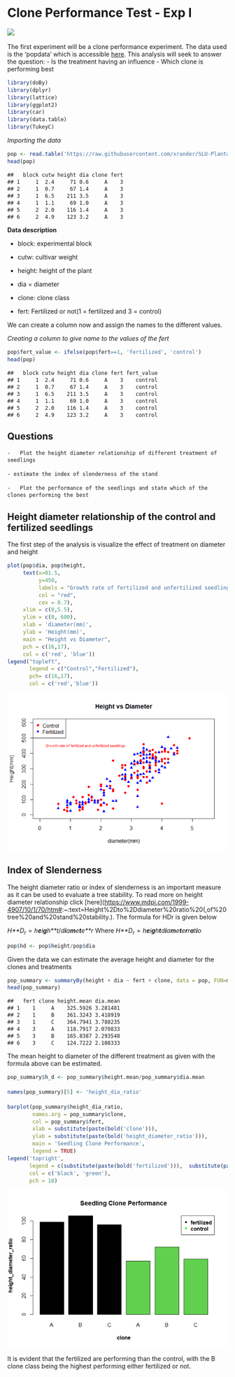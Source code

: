 # Clone Performance Test - Exp I

![](https://ichef.bbci.co.uk/news/304/mcs/media/images/48772000/jpg/_48772031_aspen.jpg)

The first experiment will be a clone performance experiment. The data
used is the ‘popdata’ which is accessible
[here](https://raw.githubusercontent.com/xrander/SLU-Plantation-Experimentation/master/Data/popdata.txt).
This analysis will seek to answer the question: - Is the treatment
having an influence - Which clone is performing best

``` r
library(doBy)
library(dplyr)
library(lattice)
library(ggplot2)
library(car)
library(data.table)
library(TukeyC)
```

*Importing the data*

``` r
pop <- read.table('https://raw.githubusercontent.com/xrander/SLU-Plantation-Experimentation/master/Data/Lab1/popdata.txt', header = T)
head(pop)
```

    ##   block cutw height dia clone fert
    ## 1     1  2.4     71 0.6     A    3
    ## 2     1  0.7     67 1.4     A    3
    ## 3     1  6.5    211 3.5     A    3
    ## 4     1  1.1     69 1.0     A    3
    ## 5     2  2.0    116 1.4     A    3
    ## 6     2  4.9    123 3.2     A    3

**Data description**

-   block: experimental block

-   cutw: cultivar weight

-   height: height of the plant

-   dia = diameter

-   clone: clone class

-   fert: Fertilized or not(1 = fertilized and 3 = control)

We can create a column now and assign the names to the different values.

*Creating a column to give name to the values of the fert*

``` r
pop$fert_value <- ifelse(pop$fert==1, 'fertilized', 'control')
head(pop)
```

    ##   block cutw height dia clone fert fert_value
    ## 1     1  2.4     71 0.6     A    3    control
    ## 2     1  0.7     67 1.4     A    3    control
    ## 3     1  6.5    211 3.5     A    3    control
    ## 4     1  1.1     69 1.0     A    3    control
    ## 5     2  2.0    116 1.4     A    3    control
    ## 6     2  4.9    123 3.2     A    3    control

## Questions

    -   Plot the height diameter relationship of different treatment of seedlings

    - estimate the index of slenderness of the stand

    -   Plot the performance of the seedlings and state which of the clones performing the best

## Height diameter relationship of the control and fertilized seedlings

The first step of the analysis is visualize the effect of treatment on
diameter and height

``` r
plot(pop$dia, pop$height,
     text(x=01.5,
          y=450,
          labels = "Growth rate of fertilized and unfertilized seedlings",
          col = "red",
          cex = 0.7),
     xlim = c(0,5.5),
     ylim = c(0, 600),
     xlab = 'diameter(mm)',
     ylab = 'Height(mm)',
     main = "Height vs Diameter",
     pch = c(16,17),
     col = c('red', 'blue'))
legend("topleft",
       legend = c("Control","Fertilized"),
       pch= c(16,17),
       col = c('red','blue'))
```

![](clone_files/figure-markdown_github/unnamed-chunk-4-1.png)

## Index of Slenderness

The height diameter ratio or index of slenderness is an important
measure as it can be used to evaluate a tree stability. To read more on
height diameter relationship click
\[here\](<https://www.mdpi.com/1999-4907/10/1/70/htm#>:\~:text=Height%2Dto%2Ddiameter%20ratio%20(,of%20tree%20and%20stand%20stability.).
The formula for HDr is given below

*H**D*<sub>*r*</sub> = *h**e**i**g**h**t*/*d**i**a**m**e**t**e**r*
Where
*H**D*<sub>*r*</sub> = *h**e**i**g**h**t**d**i**a**m**e**t**e**r**r**a**t**i**o*

``` r
pop$hd <- pop$height/pop$dia
```

Given the data we can estimate the average height and diameter for the
clones and treatments

``` r
pop_summary <- summaryBy(height + dia ~ fert + clone, data = pop, FUN=mean)
head(pop_summary)
```

    ##   fert clone height.mean dia.mean
    ## 1    1     A    325.5926 3.281481
    ## 2    1     B    361.3243 3.418919
    ## 3    1     C    364.7941 3.788235
    ## 4    3     A    118.7917 2.070833
    ## 5    3     B    165.8387 2.293548
    ## 6    3     C    124.7222 2.108333

The mean height to diameter of the different treatment as given with the
formula above can be estimated.

``` r
pop_summary$h_d <- pop_summary$height.mean/pop_summary$dia.mean

names(pop_summary)[5] <- 'height_dia_ratio'

barplot(pop_summary$height_dia_ratio,
        names.arg = pop_summary$clone,
        col = pop_summary$fert,
        xlab = substitute(paste(bold('clone'))),
        ylab = substitute(paste(bold('height_diameter_ratio'))),
        main = 'Seedling Clone Performance',
        legend = TRUE)
legend('topright',
       legend = c(substitute(paste(bold('fertilized'))),  substitute(paste(bold('control')))),
       col = c('black', 'green'),
       pch = 18)
```

![](clone_files/figure-markdown_github/unnamed-chunk-7-1.png)

It is evident that the fertilized are performing than the control, with
the B clone class being the highest performing either fertilized or not.
